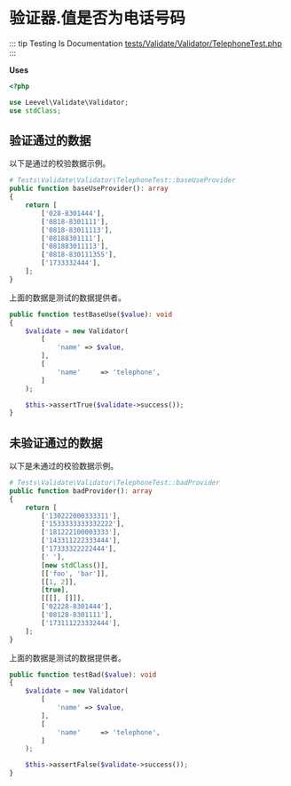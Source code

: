 # 验证器.值是否为电话号码

::: tip Testing Is Documentation
[tests/Validate/Validator/TelephoneTest.php](https://github.com/hunzhiwange/framework/blob/master/tests/Validate/Validator/TelephoneTest.php)
:::
    
**Uses**

``` php
<?php

use Leevel\Validate\Validator;
use stdClass;
```

## 验证通过的数据

以下是通过的校验数据示例。

``` php
# Tests\Validate\Validator\TelephoneTest::baseUseProvider
public function baseUseProvider(): array
{
    return [
        ['028-8301444'],
        ['0818-8301111'],
        ['0818-83011113'],
        ['08188301111'],
        ['081883011113'],
        ['0818-830111355'],
        ['1733332444'],
    ];
}
```

上面的数据是测试的数据提供者。


``` php
public function testBaseUse($value): void
{
    $validate = new Validator(
        [
            'name' => $value,
        ],
        [
            'name'     => 'telephone',
        ]
    );

    $this->assertTrue($validate->success());
}
```
    
## 未验证通过的数据

以下是未通过的校验数据示例。

``` php
# Tests\Validate\Validator\TelephoneTest::badProvider
public function badProvider(): array
{
    return [
        ['130222000333311'],
        ['1533333333332222'],
        ['181222100003333'],
        ['143311222333444'],
        ['17333322222444'],
        [' '],
        [new stdClass()],
        [['foo', 'bar']],
        [[1, 2]],
        [true],
        [[[], []]],
        ['02228-8301444'],
        ['08128-8301111'],
        ['173111223332444'],
    ];
}
```

上面的数据是测试的数据提供者。


``` php
public function testBad($value): void
{
    $validate = new Validator(
        [
            'name' => $value,
        ],
        [
            'name'     => 'telephone',
        ]
    );

    $this->assertFalse($validate->success());
}
```